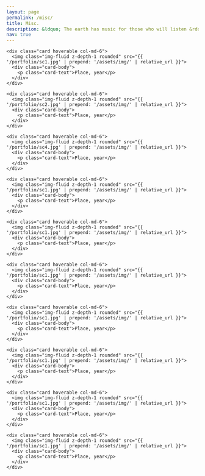 ```yaml
---
layout: page
permalink: /misc/
title: Misc.
description: &ldquo; The earth has music for those who will listen &rdquo; &mdash; Reginald Holmes
nav: true
---
```


<div class="grid-item">
  
    <div class="card hoverable col-md-6">
      <img class="img-fluid z-depth-1 rounded" src="{{ '/portfolio/sc1.jpg' | prepend: '/assets/img/' | relative_url }}">
      <div class="card-body">
        <p class="card-text">Place, year</p>
      </div>
    </div>
	
	<div class="card hoverable col-md-6">
      <img class="img-fluid z-depth-1 rounded" src="{{ '/portfolio/sc2.jpg' | prepend: '/assets/img/' | relative_url }}">
      <div class="card-body">
        <p class="card-text">Place, year</p>
      </div>
    </div>
	
	<div class="card hoverable col-md-6">
      <img class="img-fluid z-depth-1 rounded" src="{{ '/portfolio/sc4.jpg' | prepend: '/assets/img/' | relative_url }}">
      <div class="card-body">
        <p class="card-text">Place, year</p>
      </div>
    </div>
	
	<div class="card hoverable col-md-6">
      <img class="img-fluid z-depth-1 rounded" src="{{ '/portfolio/sc1.jpg' | prepend: '/assets/img/' | relative_url }}">
      <div class="card-body">
        <p class="card-text">Place, year</p>
      </div>
    </div>
	
	<div class="card hoverable col-md-6">
      <img class="img-fluid z-depth-1 rounded" src="{{ '/portfolio/sc1.jpg' | prepend: '/assets/img/' | relative_url }}">
      <div class="card-body">
        <p class="card-text">Place, year</p>
      </div>
    </div>
	
	<div class="card hoverable col-md-6">
      <img class="img-fluid z-depth-1 rounded" src="{{ '/portfolio/sc1.jpg' | prepend: '/assets/img/' | relative_url }}">
      <div class="card-body">
        <p class="card-text">Place, year</p>
      </div>
    </div>
	
	<div class="card hoverable col-md-6">
      <img class="img-fluid z-depth-1 rounded" src="{{ '/portfolio/sc1.jpg' | prepend: '/assets/img/' | relative_url }}">
      <div class="card-body">
        <p class="card-text">Place, year</p>
      </div>
    </div>
	
	<div class="card hoverable col-md-6">
      <img class="img-fluid z-depth-1 rounded" src="{{ '/portfolio/sc1.jpg' | prepend: '/assets/img/' | relative_url }}">
      <div class="card-body">
        <p class="card-text">Place, year</p>
      </div>
    </div>
	
	<div class="card hoverable col-md-6">
      <img class="img-fluid z-depth-1 rounded" src="{{ '/portfolio/sc1.jpg' | prepend: '/assets/img/' | relative_url }}">
      <div class="card-body">
        <p class="card-text">Place, year</p>
      </div>
    </div>
	
	<div class="card hoverable col-md-6">
      <img class="img-fluid z-depth-1 rounded" src="{{ '/portfolio/sc1.jpg' | prepend: '/assets/img/' | relative_url }}">
      <div class="card-body">
        <p class="card-text">Place, year</p>
      </div>
    </div>

</div>
	
	
	
	
	
      
